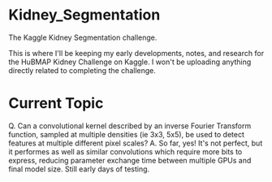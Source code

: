 # Kidney_Segmentation
The Kaggle Kidney Segmentation challenge.

This is where I'll be keeping my early developments, notes, and research for the HuBMAP Kidney Challenge on Kaggle.
I won't be uploading anything directly related to completing the challenge.

# Current Topic
Q. Can a convolutional kernel described by an inverse Fourier Transform function, sampled at multiple densities (ie 3x3, 5x5), be used to detect features at multiple different pixel scales?
A. So far, yes! It's not perfect, but it performes as well as similar convolutions which require more bits to express, reducing parameter exchange time between multiple GPUs and final model size. Still early days of testing.
